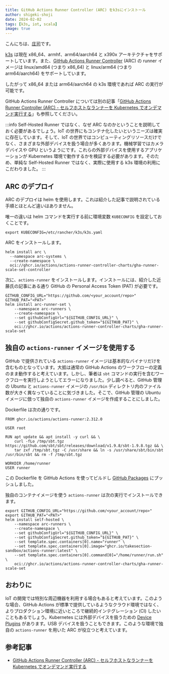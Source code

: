 ```yaml
---
title: GitHub Actions Runner Controller (ARC) をk3sにインストール 
author: shigeki-shoji
date: 2024-02-02
tags: [k3s, iot, scala]
image: true
---
```


こんにちは、[庄司](https://github.com/edward-mamezou)です。

[k3s](https://docs.k3s.io/installation/requirements) は現在 x86_64、armhf、arm64/aarch64 と x390x アーキテクチャをサポートしています。また、[GitHub Actions Runner Controller](https://github.com/actions/runner/pkgs/container/actions-runner) (ARC) の runner イメージは linux/amd64 (つまり x86_64) と linux/arm64 (つまり arm64/aarch64) をサポートしています。

したがって x86_64 または arm64/aarch64 の k3s 環境であれば ARC の実行が可能です。

GitHub Actions Runner Controller については別の記事「[GitHub Actions Runner Controller (ARC) - セルフホストなランナーを Kubernetes でオンデマンド実行する](/blogs/2023/05/14/github-actions-runner-controller/)」も参照してください。

:::info
Self-Hosted Runner ではなく、なぜ ARC なのかということを説明しておく必要があるでしょう。IoT の世界にもコンテナ化したいというニーズは確実に存在しています。そして、IoT の世界ではコンピューティングリソースだけでなく、さまざまな外部デバイスを扱う場合が多くあります。機械学習ではカメラデバイスや GPU というようにです。これらの外部デバイスを使用するアプリケーションが Kubernetes 環境で動作するかを検証する必要があります。そのため、単純な Self-Hosted Runner ではなく、実際に使用する k3s 環境の利用にこだわりました。
:::

## ARC のデプロイ

ARC のデプロイは helm を使用します。これは紹介した記事で説明されている手順とほとんど違いはありません。

唯一の違いは helm コマンドを実行する前に環境変数 `KUBECONFIG` を設定しておくことです。

```text
export KUBECONFIG=/etc/rancher/k3s/k3s.yaml
```

ARC をインストールします。

```shell
helm install arc \
  --namespace arc-systems \
  --create-namespace \
  oci://ghcr.io/actions/actions-runner-controller-charts/gha-runner-scale-set-controller
```

次に、`actions-runner` をインストールします。インストールには、紹介した近藤氏の記事にある通り GitHub の Personal Access Token (PAT) が必要です。

```shell
GITHUB_CONFIG_URL="https://github.com/<your_account/repo>"
GITHUB_PAT="<PAT>"
helm install arc-runner-set \
    --namespace arc-runners \
    --create-namespace \
    --set githubConfigUrl="${GITHUB_CONFIG_URL}" \
    --set githubConfigSecret.github_token="${GITHUB_PAT}" \
    oci://ghcr.io/actions/actions-runner-controller-charts/gha-runner-scale-set
```

## 独自の `actions-runner` イメージを使用する

GitHub で提供されている `actions-runner` イメージは基本的なバイナリだけを含むものとなっています。大抵は通常の GitHub Actions のワークフローの定義のまま動作すると考えています。しかし、筆者は `sbt` コマンドの実行を含むワークフローを実行しようとしてエラーになりました。少し調べると、GitHub 管理の Ubuntu と `actions-runner` イメージの `/usr/bin` ディレクトリ内のファイル数が大きく異なっていることに気づきました。そこで、GitHub 管理の Ubuntu イメージに倣って独自の `actions-runner` イメージを作成することにしました。

Dockerfile は次の通りです。

```dokerfile
FROM ghcr.io/actions/actions-runner:2.312.0

USER root

RUN apt update && apt install -y curl && \
    curl -fLo /tmp/sbt.tgz https://github.com/sbt/sbt/releases/download/v1.9.8/sbt-1.9.8.tgz && \
    tar zxf /tmp/sbt.tgz -C /usr/share && ln -s /usr/share/sbt/bin/sbt /usr/bin/sbt && rm -f /tmp/sbt.tgz

WORKDIR /home/runner
USER runner
```

この Dockerfile を GitHub Actions を使ってビルドし [GitHub Packages](https://github.com/orgs/takesection-sandbox/packages?repo_name=self-hosted-action) にプッシュしました。

独自のコンテナイメージを使う `actions-runner` は次の実行でインストールできます。

```shell
export GITHUB_CONFIG_URL="https://github.com/<your_account/repo>"
export GITHUB_PAT="<PAT>"
helm install self-hosted \
    --namespace arc-runners \
    --create-namespace \
    --set githubConfigUrl="${GITHUB_CONFIG_URL}" \
    --set githubConfigSecret.github_token="${GITHUB_PAT}" \
    --set template.spec.containers[0].name="runner" \
    --set template.spec.containers[0].image="ghcr.io/takesection-sandbox/actions-runner:latest" \
    --set template.spec.containers[0].command[0]="/home/runner/run.sh" \
    oci://ghcr.io/actions/actions-runner-controller-charts/gha-runner-scale-set
```

## おわりに

IoT の開発では特別な周辺機器を利用する場合もあると考えています。このような場合、GitHub Actions が標準で提供しているようなクラウド環境ではなく、よりプロダクション環境に近いところで継続的インテグレーション (CI) したいこともあるでしょう。Kubernetes には外部デバイスを扱うための [Device Plugins](https://kubernetes.io/docs/concepts/extend-kubernetes/compute-storage-net/device-plugins/) があります。USB デバイスを扱うこともできます。このような環境で独自の `actions-runner` を用いた ARC が役立つと考えています。

## 参考記事

- [GitHub Actions Runner Controller (ARC) - セルフホストなランナーを Kubernetes でオンデマンド実行する](/blogs/2023/05/14/github-actions-runner-controller/)
